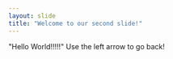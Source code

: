 ```yaml
---
layout: slide
title: "Welcome to our second slide!"
---
```

"Hello World!!!!!"
Use the left arrow to go back!
